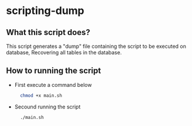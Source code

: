 # scripting-dump

## What this script does?

This script generates a "dump" file containing the script to be executed
on database, Recovering all tables in the database.

## How to running the script

- First execute a command below

  ```bash
    chmod +x main.sh
  ```

- Secound running the script

  ```bash
    ./main.sh
  ```
